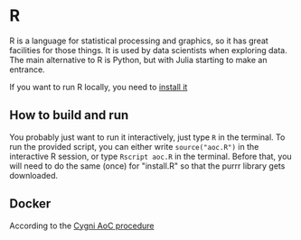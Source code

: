 # R
R is a language for statistical processing and graphics, so it has great facilities for those things. It is used by data scientists when exploring data. The main alternative to R is Python, but with Julia starting to make an entrance.

If you want to run R locally, you need to [install it](https://www.r-project.org/)

## How to build and run
You probably just want to run it interactively, just type `R` in the terminal. To run the provided script, you can either write `source("aoc.R")` in the interactive R session, or type `Rscript aoc.R` in the terminal. Before that, you will need to do the same (once) for "install.R" so that the purrr library gets downloaded.

## Docker
According to the [Cygni AoC procedure](https://github.com/cygni/aoc_example)
